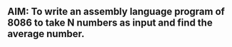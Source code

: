 ## AIM: To write an assembly language program of 8086 to take N numbers as input and find the average number. 
